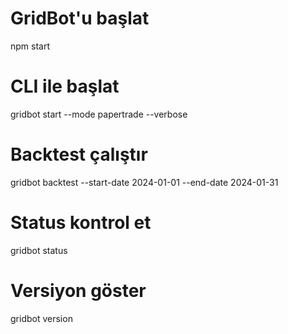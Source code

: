 # GridBot'u başlat
npm start

# CLI ile başlat  
gridbot start --mode papertrade --verbose

# Backtest çalıştır
gridbot backtest --start-date 2024-01-01 --end-date 2024-01-31

# Status kontrol et
gridbot status

# Versiyon göster
gridbot version